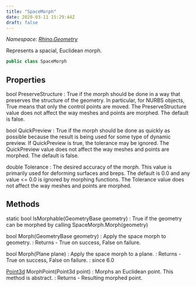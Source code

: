 ```yaml
---
title: "SpaceMorph"
date: 2020-03-11 15:29:44Z
draft: false
---
```


*Namespace: [Rhino.Geometry](../)*

Represents a spacial, Euclidean morph.
```cs
public class SpaceMorph
```
## Properties

bool PreserveStructure
: True if the morph should be done in a way that preserves the structure of the geometry.
     In particular, for NURBS objects, True means that only the control points are moved.
     The PreserveStructure value does not affect the way meshes and points are morphed.
     The default is false.

bool QuickPreview
: True if the morph should be done as quickly as possible because the result
     is being used for some type of dynamic preview. If QuickPreview is true,
     the tolerance may be ignored.
     The QuickPreview value does not affect the way meshes and points are morphed.
     The default is false.

double Tolerance
: The desired accuracy of the morph. This value is primarily used for deforming
     surfaces and breps. The default is 0.0 and any value <= 0.0 is ignored by
     morphing functions. The Tolerance value does not affect the way meshes and points
     are morphed.
## Methods

static bool IsMorphable(GeometryBase geometry)
: True if the geometry can be morphed by calling SpaceMorph.Morph(geometry)

bool Morph(GeometryBase geometry)
: Apply the space morph to geometry.
: Returns - True on success, False on failure.

bool Morph(Plane plane)
: Apply the space morph to a plane.
: Returns - True on success, False on failure.
: since 6.0

[Point3d](/rhinocommon/rhino/geometry/point3d/) MorphPoint(Point3d point)
: Morphs an Euclidean point. This method is abstract.
: Returns - Resulting morphed point.
